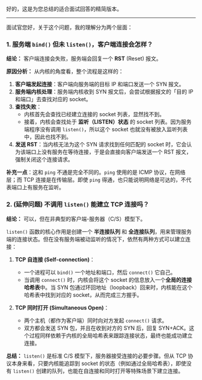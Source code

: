 好的，这是为您总结的适合面试回答的精简版本。

---

面试官您好，关于这个问题，我的理解分为两个层面：

### 1. 服务端 `bind()` 但未 `listen()`，客户端连接会怎样？

**结论：** 客户端连接会失败，服务端会回复一个 **RST** (Reset) 报文。

**原因分析：**
从内核的角度看，整个流程是这样的：
1.  **客户端发起连接**：客户端向服务端的目标 IP 和端口发送一个 SYN 报文。
2.  **服务端内核处理**：服务端内核收到 SYN 报文后，会尝试根据报文的「目的 IP 和端口」去查找对应的 socket。
3.  **查找失败**：
    * 内核首先会查找已经建立连接的 socket 列表，显然找不到。
    * 接着，内核会查找处于 **监听（LISTEN）状态** 的 socket 列表。因为服务端程序没有调用 `listen()`，所以这个 socket 也就没有被放入监听列表中，因此也找不到。
4.  **发送 RST**：当内核无法为这个 SYN 请求找到任何匹配的 socket 时，它会认为该端口上没有服务在等待连接，于是会直接向客户端发送一个 RST 报文，强制关闭这个连接请求。

**补充一点**：这和 `ping` 不通是完全不同的。`ping` 使用的是 ICMP 协议，在网络层；而 TCP 连接是在传输层。即使 `ping` 得通，也只能说明网络是可达的，不代表端口上有服务在监听。

### 2. (延伸问题) 不调用 `listen()` 能建立 TCP 连接吗？

**结论：** 可以，但在非典型的客户端-服务器（C/S）模型下。

`listen()` 函数的核心作用是创建一个 **半连接队列** 和 **全连接队列**，用来管理服务端的连接状态。但在没有服务端被动监听的情况下，依然有两种方式可以建立连接：

1.  **TCP 自连接 (Self-connection)**：
    * 一个进程可以 `bind()` 一个地址和端口，然后 `connect()` 它自己。
    * 当调用 `connect()` 时，内核会将这个 socket 的信息放入一个**全局的连接哈希表**中。当 SYN 包通过环回地址（loopback）回来时，内核能在这个哈希表中找到对应的 socket，从而完成三方握手。

2.  **TCP 同时打开 (Simultaneous Open)**：
    * 两个主机（都作为客户端）同时向对方发起 `connect()` 请求。
    * 双方都会发送 SYN 包，并且在收到对方的 SYN 后，回复 SYN+ACK。这个过程同样依赖于内核的全局哈希表来跟踪连接状态，最终也能成功建立连接。

**总结：** `listen()` 是标准 C/S 模型下，服务器接受连接的必要步骤。但从 TCP 协议本身来看，只要内核能追踪到 socket 的状态（例如通过全局哈希表），即使没有 `listen()` 创建的队列，也能在自连接和同时打开等特殊场景下建立连接。